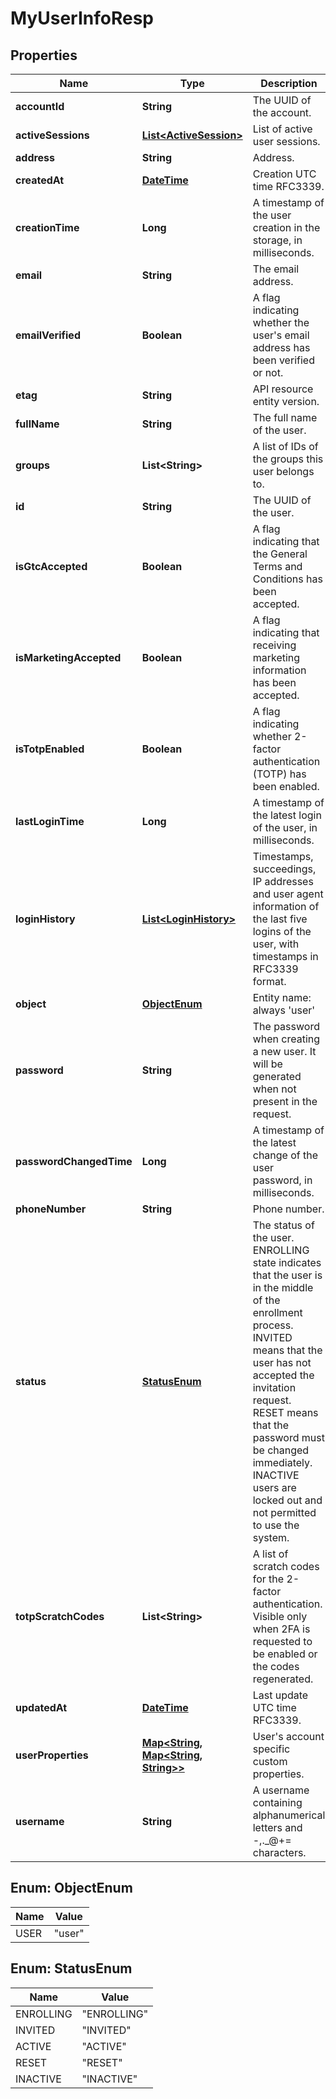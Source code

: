 
# MyUserInfoResp

## Properties
Name | Type | Description | Notes
------------ | ------------- | ------------- | -------------
**accountId** | **String** | The UUID of the account. | 
**activeSessions** | [**List&lt;ActiveSession&gt;**](ActiveSession.md) | List of active user sessions. |  [optional]
**address** | **String** | Address. |  [optional]
**createdAt** | [**DateTime**](DateTime.md) | Creation UTC time RFC3339. |  [optional]
**creationTime** | **Long** | A timestamp of the user creation in the storage, in milliseconds. |  [optional]
**email** | **String** | The email address. | 
**emailVerified** | **Boolean** | A flag indicating whether the user&#39;s email address has been verified or not. |  [optional]
**etag** | **String** | API resource entity version. | 
**fullName** | **String** | The full name of the user. |  [optional]
**groups** | **List&lt;String&gt;** | A list of IDs of the groups this user belongs to. |  [optional]
**id** | **String** | The UUID of the user. | 
**isGtcAccepted** | **Boolean** | A flag indicating that the General Terms and Conditions has been accepted. |  [optional]
**isMarketingAccepted** | **Boolean** | A flag indicating that receiving marketing information has been accepted. |  [optional]
**isTotpEnabled** | **Boolean** | A flag indicating whether 2-factor authentication (TOTP) has been enabled. |  [optional]
**lastLoginTime** | **Long** | A timestamp of the latest login of the user, in milliseconds. |  [optional]
**loginHistory** | [**List&lt;LoginHistory&gt;**](LoginHistory.md) | Timestamps, succeedings, IP addresses and user agent information of the last five logins of the user, with timestamps in RFC3339 format. |  [optional]
**object** | [**ObjectEnum**](#ObjectEnum) | Entity name: always &#39;user&#39; | 
**password** | **String** | The password when creating a new user. It will be generated when not present in the request. |  [optional]
**passwordChangedTime** | **Long** | A timestamp of the latest change of the user password, in milliseconds. |  [optional]
**phoneNumber** | **String** | Phone number. |  [optional]
**status** | [**StatusEnum**](#StatusEnum) | The status of the user. ENROLLING state indicates that the user is in the middle of the enrollment process. INVITED means that the user has not accepted the invitation request. RESET means that the password must be changed immediately. INACTIVE users are locked out and not permitted to use the system. | 
**totpScratchCodes** | **List&lt;String&gt;** | A list of scratch codes for the 2-factor authentication. Visible only when 2FA is requested to be enabled or the codes regenerated. |  [optional]
**updatedAt** | [**DateTime**](DateTime.md) | Last update UTC time RFC3339. |  [optional]
**userProperties** | [**Map&lt;String, Map&lt;String, String&gt;&gt;**](Map.md) | User&#39;s account specific custom properties. |  [optional]
**username** | **String** | A username containing alphanumerical letters and -,._@+&#x3D; characters. |  [optional]


<a name="ObjectEnum"></a>
## Enum: ObjectEnum
Name | Value
---- | -----
USER | &quot;user&quot;


<a name="StatusEnum"></a>
## Enum: StatusEnum
Name | Value
---- | -----
ENROLLING | &quot;ENROLLING&quot;
INVITED | &quot;INVITED&quot;
ACTIVE | &quot;ACTIVE&quot;
RESET | &quot;RESET&quot;
INACTIVE | &quot;INACTIVE&quot;



